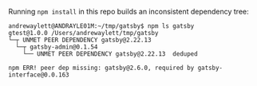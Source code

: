 Running `npm install` in this repo builds an inconsistent dependency tree:

```
andrewaylett@ANDRAYLE01M:~/tmp/gatsby$ npm ls gatsby
gtest@1.0.0 /Users/andrewaylett/tmp/gatsby
└─┬ UNMET PEER DEPENDENCY gatsby@2.22.13
  └─┬ gatsby-admin@0.1.54
    └── UNMET PEER DEPENDENCY gatsby@2.22.13  deduped

npm ERR! peer dep missing: gatsby@2.6.0, required by gatsby-interface@0.0.163
```
